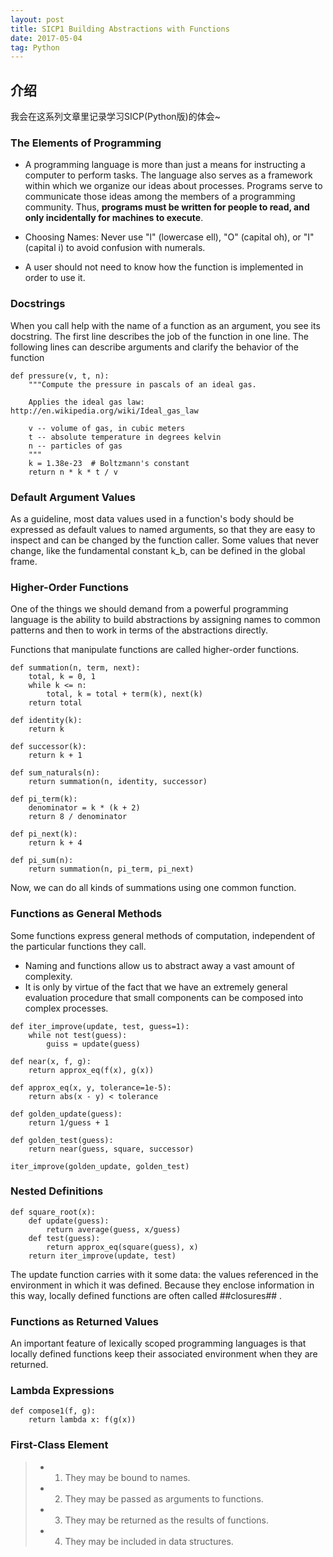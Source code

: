 ```yaml
---
layout: post
title: SICP1 Building Abstractions with Functions
date: 2017-05-04
tag: Python
---   
```


## 介绍

我会在这系列文章里记录学习SICP(Python版)的体会~

### The Elements of Programming

* A programming language is more than just a means for instructing a computer to perform tasks. The language also serves as a framework within which we organize our ideas about processes. Programs serve to communicate those ideas among the members of a programming community. Thus, **programs must be written for people to read, and only incidentally for machines to execute**.

* Choosing Names: Never use "l" (lowercase ell), "O" (capital oh), or "I" (capital i) to avoid confusion with numerals.

* A user should not need to know how the function is implemented in order to use it.

### Docstrings

When you call help with the name of a function as an argument, you see its docstring. The first line describes the job of the function in one line. The following lines can describe arguments and clarify the behavior of the function

```
def pressure(v, t, n):
    """Compute the pressure in pascals of an ideal gas.

    Applies the ideal gas law: http://en.wikipedia.org/wiki/Ideal_gas_law

    v -- volume of gas, in cubic meters
    t -- absolute temperature in degrees kelvin
    n -- particles of gas
    """
    k = 1.38e-23  # Boltzmann's constant
    return n * k * t / v
```

### Default Argument Values

As a guideline, most data values used in a function's body should be expressed as default values to named arguments, so that they are easy to inspect and can be changed by the function caller. Some values that never change, like the fundamental constant k_b, can be defined in the global frame.
    

### Higher-Order Functions

One of the things we should demand from a powerful programming language is the ability to build abstractions by assigning names to common patterns and then to work in terms of the abstractions directly.

Functions that manipulate functions are called higher-order functions.

```
def summation(n, term, next):
    total, k = 0, 1
    while k <= n:
        total, k = total + term(k), next(k)
    return total

def identity(k):
    return k

def successor(k):
    return k + 1

def sum_naturals(n):
    return summation(n, identity, successor)

def pi_term(k):
    denominator = k * (k + 2)
    return 8 / denominator

def pi_next(k):
    return k + 4

def pi_sum(n):
    return summation(n, pi_term, pi_next)
```

Now, we can do all kinds of summations using one common function.

### Functions as General Methods

Some functions express general methods of computation, independent of the particular functions they call.

* Naming and functions allow us to abstract away a vast amount of complexity. 
* It is only by virtue of the fact that we have an extremely general evaluation procedure that small components can be composed into complex processes. 

```
def iter_improve(update, test, guess=1):
    while not test(guess):
        guiss = update(guess)

def near(x, f, g):
    return approx_eq(f(x), g(x))

def approx_eq(x, y, tolerance=1e-5):
    return abs(x - y) < tolerance

def golden_update(guess):
    return 1/guess + 1

def golden_test(guess):
    return near(guess, square, successor)

iter_improve(golden_update, golden_test)
```

### Nested Definitions

```
def square_root(x):
    def update(guess):
        return average(guess, x/guess)
    def test(guess):
        return approx_eq(square(guess), x)
    return iter_improve(update, test)
```

The update function carries with it some data: the values referenced in the environment in which it was defined. Because they enclose information in this way, locally defined functions are often called ##closures## .

### Functions as Returned Values

An important feature of lexically scoped programming languages is that locally defined functions keep their associated environment when they are returned. 

### Lambda Expressions

```
def compose1(f, g):
    return lambda x: f(g(x))
```

### First-Class Element

>* 1. They may be bound to names.
>* 2. They may be passed as arguments to functions.
>* 3. They may be returned as the results of functions.
>* 4. They may be included in data structures.